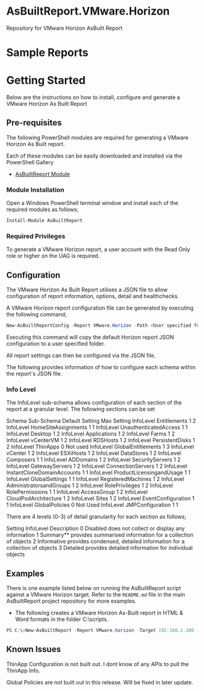 # AsBuiltReport.VMware.Horizon
Repository for VMware Horizon AsBuilt Report


# Sample Reports

<Coming Soon>

# Getting Started

Below are the instructions on how to install, configure and generate a VMware Horizon As Built Report

## Pre-requisites
The following PowerShell modules are required for generating a VMware Horizon As Built report.

Each of these modules can be easily downloaded and installed via the PowerShell Gallery 

- [AsBuiltReport Module](https://www.powershellgallery.com/packages/AsBuiltReport/)

### Module Installation

Open a Windows PowerShell terminal window and install each of the required modules as follows;
```powershell
Install-Module AsBuiltReport
```

### Required Privileges

To generate a VMware Horizon report, a user account with the Read Only role or higher on the UAG is required.

## Configuration

The VMware Horizon As Built Report utilises a JSON file to allow configuration of report information, options, detail and healthchecks.

A VMware Horizon report configuration file can be generated by executing the following command;
```powershell
New-AsBuiltReportConfig -Report VMware.Horizon -Path <User specified folder> -Name <Optional>
```

Executing this command will copy the default Horizon report JSON configuration to a user specified folder.

All report settings can then be configured via the JSON file.

The following provides information of how to configure each schema within the report's JSON file.

### Info Level
The InfoLevel sub-schema allows configuration of each section of the report at a granular level. The following sections can be set

Schema  Sub-Schema  Default Setting Max Setting
InfoLevel	Entitlements	1   2
InfoLevel	HomeSiteAssignments	1   1
InfoLevel	UnauthenticatedAccess	1   1
InfoLevel	Desktop	1   2
InfoLevel	Applications    1   2
InfoLevel	Farms	1   2
InfoLevel	vCenterVM	1   2
InfoLevel	RDSHosts	1   2
InfoLevel	PersistentDisks 1   2
InfoLevel	ThinApps    0   Not used
InfoLevel	GlobalEntitlements  1   3
InfoLevel	vCenter	1   2
InfoLevel   ESXiHosts   1   2
InfoLevel   DataStores  1   2
InfoLevel   Composers   1   1
InfoLevel   ADDomains   1   2
InfoLevel   SecurityServers 1   2
InfoLevel   GatewayServers  1   2
InfoLevel   ConnectionServers   1   2
InfoLevel   InstantCloneDomainAccounts  1   1
InfoLevel   ProductLicensingandUsage    1   1
InfoLevel   GlobalSettings  1   1
InfoLevel   RegisteredMachines  1   2
InfoLevel   AdministratorsandGroups 1   2
InfoLevel   RolePrivileges  1   2
InfoLevel   RolePermissions 1   1
InfoLevel   AccessGroup 1   2
InfoLevel   CloudPodArchitecture    1   2
InfoLevel   Sites   1   2
InfoLevel   EventConfiguration  1   1
InfoLevel   GlobalPolicies  0   Not Used
InfoLevel   JMPConfiguration    1   1


There are 4 levels (0-3) of detail granularity for each section as follows;

Setting	InfoLevel	Description
0	Disabled	does not collect or display any information
1	Summary**	provides summarised information for a collection of objects
2	Informative	provides condensed, detailed information for a collection of objects
3	Detailed	provides detailed information for individual objects

## Examples
There is one example listed below on running the AsBuiltReport script against a VMware Horizon target. Refer to the `README.md` file in the main AsBuiltReport project repository for more examples.

- The following creates a VMware Horizon As-Built report in HTML & Word formats in the folder C:\scripts\.
```powershell
PS C:\>New-AsBuiltReport -Report VMware.horizon -Target 192.168.1.100 -Credential (Get-Credential) -Format HTML,Word -OutputPath C:\scripts\
```

## Known Issues
ThinApp Configuration is not built out. I dont know of any APIs to pull the ThinApp Info.

Global Policies are not built out in this release. Will be fixed in later update.

